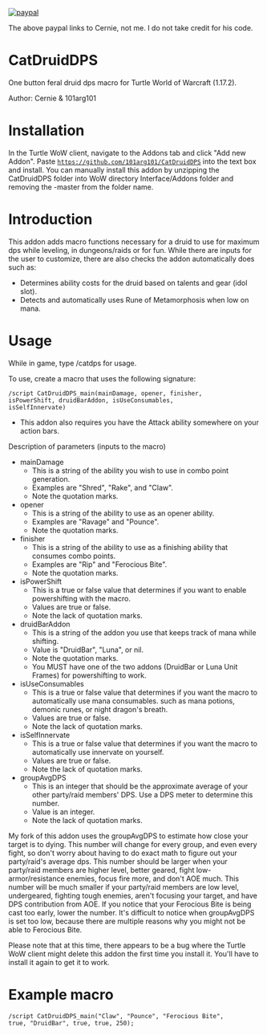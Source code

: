 [![paypal](https://www.paypalobjects.com/en_US/i/btn/btn_donateCC_LG.gif)](https://www.paypal.com/cgi-bin/webscr?cmd=_donations&business=3LLQHP7FGQJWL&currency_code=USD)

The above paypal links to Cernie, not me. I do not take credit for his code.

# CatDruidDPS
One button feral druid dps macro for Turtle World of Warcraft (1.17.2).


Author: Cernie & 101arg101


# Installation

In the Turtle WoW client, navigate to the Addons tab and click "Add new Addon". Paste <code>https://github.com/101arg101/CatDruidDPS</code> into the text box and install. You can manually install this addon by unzipping the CatDruidDPS folder into WoW directory Interface/Addons folder and removing the -master from the folder name.

# Introduction

This addon adds macro functions necessary for a druid to use for maximum dps while leveling, in dungeons/raids or for fun. While there are inputs for the user to customize, there are also checks the addon automatically does such as:
- Determines ability costs for the druid based on talents and gear (idol slot).
- Detects and automatically uses Rune of Metamorphosis when low on mana.

# Usage
While in game, type /catdps for usage.

To use, create a macro that uses the following signature:

<code>/script CatDruidDPS_main(mainDamage, opener, finisher, isPowerShift, druidBarAddon, isUseConsumables, isSelfInnervate)</code>
- This addon also requires you have the Attack ability somewhere on your action bars.

Description of parameters (inputs to the macro)
- mainDamage
   - This is a string of the ability you wish to use in combo point generation.
   - Examples are "Shred", "Rake", and "Claw".
   - Note the quotation marks.
- opener
  - This is a string of the ability to use as an opener ability.
  - Examples are "Ravage" and "Pounce".
  - Note the quotation marks.
- finisher
  - This is a string of the ability to use as a finishing ability that consumes combo points.
  - Examples are "Rip" and "Ferocious Bite".
  - Note the quotation marks.
- isPowerShift
  - This is a true or false value that determines if you want to enable powershifting with the macro.
  - Values are true or false.
  - Note the lack of quotation marks.
- druidBarAddon
  - This is a string of the addon you use that keeps track of mana while shifting.
  - Value is "DruidBar", "Luna", or nil.
  - Note the quotation marks.
  - You MUST have one of the two addons (DruidBar or Luna Unit Frames) for powershifting to work.
- isUseConsumables
  - This is a true or false value that determines if you want the macro to automatically use mana consumables.
    such as mana potions, demonic runes, or night dragon's breath.
  - Values are true or false.
  - Note the lack of quotation marks.
- isSelfInnervate
  - This is a true or false value that determines if you want the macro to automatically use innervate on yourself.
  - Values are true or false.
  - Note the lack of quotation marks.
- groupAvgDPS
  - This is an integer that should be the approximate average of your other party/raid members' DPS. Use a DPS meter to determine this number.
  - Value is an integer.
  - Note the lack of quotation marks.

My fork of this addon uses the groupAvgDPS to estimate how close your target is to dying. This number will change for every group, and even every fight, so don't worry about having to do exact math to figure out your party/raid's average dps. This number should be larger when your party/raid members are higher level, better geared, fight low-armor/resistance enemies, focus fire more, and don't AOE much. This number will be much smaller if your party/raid members are low level, undergeared, fighting tough enemies, aren't focusing your target, and have DPS contribution from AOE. If you notice that your Ferocious Bite is being cast too early, lower the number. It's difficult to notice when groupAvgDPS is set too low, because there are multiple reasons why you might not be able to Ferocious Bite.

Please note that at this time, there appears to be a bug where the Turtle WoW client might delete this addon the first time you install it. You'll have to install it again to get it to work.

# Example macro
<code>/script CatDruidDPS_main("Claw", "Pounce", "Ferocious Bite", true, "DruidBar", true, true, 250);</code>
